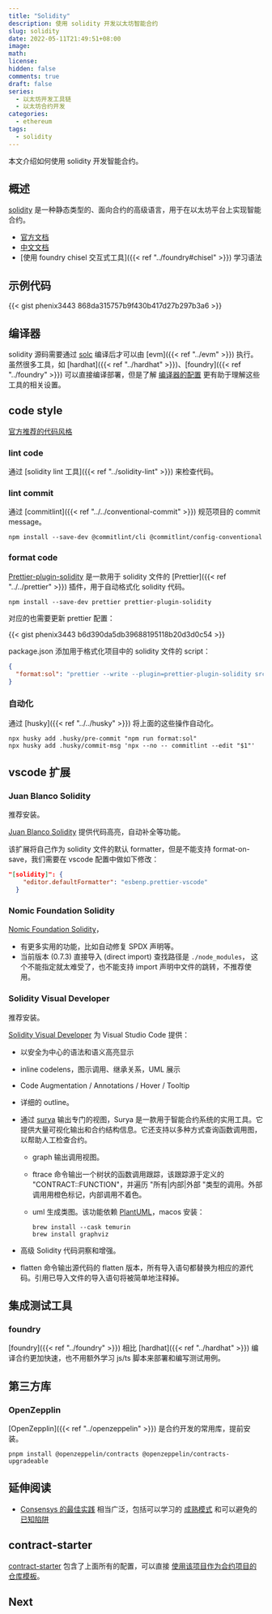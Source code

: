 ```yaml
---
title: "Solidity"
description: 使用 solidity 开发以太坊智能合约
slug: solidity
date: 2022-05-11T21:49:51+08:00
image:
math:
license:
hidden: false
comments: true
draft: false
series:
  - 以太坊开发工具链
  - 以太坊合约开发
categories:
  - ethereum
tags:
  - solidity
---
```


本文介绍如何使用 solidity 开发智能合约。

<!--more-->

## 概述

[solidity](https://soliditylang.org/) 是一种静态类型的、面向合约的高级语言，用于在以太坊平台上实现智能合约。

- [官方文档](https://docs.soliditylang.org/zh/latest/index.html)
- [中文文档](https://docs.soliditylang.org/zh/latest/)
- [使用 foundry chisel 交互式工具]({{< ref "../foundry#chisel" >}}) 学习语法

## 示例代码

{{< gist phenix3443 868da315757b9f430b417d27b297b3a6 >}}

## 编译器

solidity 源码需要通过 [solc](https://docs.soliditylang.org/zh/latest/installing-solidity.html) 编译后才可以由 [evm]({{< ref "../evm" >}}) 执行。虽然很多工具，如 [hardhat]({{< ref "../hardhat" >}})、[foundry]({{< ref "../foundry" >}}) 可以直接编译部署，但是了解 [编译器的配置](https://docs.soliditylang.org/zh/latest/using-the-compiler.html) 更有助于理解这些工具的相关设置。

## code style

[官方推荐的代码风格](https://docs.soliditylang.org/zh/latest/natspec-format.html#natspec)

### lint code

通过 [solidity lint 工具]({{< ref "../solidity-lint" >}}) 来检查代码。

### lint commit

通过 [commitlint]({{< ref "../../conventional-commit" >}}) 规范项目的 commit message。

```shell
npm install --save-dev @commitlint/cli @commitlint/config-conventional
```

### format code

[Prettier-plugin-solidity](https://github.com/prettier-solidity/prettier-plugin-solidity) 是一款用于 solidity 文件的 [Prettier]({{< ref "../../prettier" >}}) 插件，用于自动格式化 solidity 代码。

```shell
npm install --save-dev prettier prettier-plugin-solidity
```

对应的也需要更新 prettier 配置：

{{< gist phenix3443 b6d390da5db39688195118b20d3d0c54 >}}

package.json 添加用于格式化项目中的 solidity 文件的 script：

```json
{
  "format:sol": "prettier --write --plugin=prettier-plugin-solidity src/**/*.sol script/**/*.sol test/**/*.sol"
}
```

### 自动化

通过 [husky]({{< ref "../../husky" >}}) 将上面的这些操作自动化。

```shell
npx husky add .husky/pre-commit "npm run format:sol"
npx husky add .husky/commit-msg 'npx --no -- commitlint --edit "$1"'
```

## vscode 扩展

### Juan Blanco Solidity

推荐安装。

[Juan Blanco Solidity](https://marketplace.visualstudio.com/items?itemName=JuanBlanco.solidity) 提供代码高亮，自动补全等功能。

该扩展将自己作为 solidity 文件的默认 formatter，但是不能支持 format-on-save，我们需要在 vscode 配置中做如下修改：

```json
"[solidity]": {
    "editor.defaultFormatter": "esbenp.prettier-vscode"
  }
```

### Nomic Foundation Solidity

[Nomic Foundation Solidity](https://marketplace.visualstudio.com/items?itemName=NomicFoundation.hardhat-solidity)，

- 有更多实用的功能，比如自动修复 SPDX 声明等。
- 当前版本 (0.7.3) 直接导入 (direct import) 查找路径是 `./node_modules`， 这个不能指定就太难受了，也不能支持 import 声明中文件的跳转，不推荐使用。

### Solidity Visual Developer

推荐安装。

[Solidity Visual Developer](https://marketplace.visualstudio.com/items?itemName=tintinweb.solidity-visual-auditor) 为 Visual Studio Code 提供：

- 以安全为中心的语法和语义高亮显示
- inline codelens，图示调用、继承关系，UML 展示
- Code Augmentation / Annotations / Hover / Tooltip
- 详细的 outline。
- 通过 [surya](https://github.com/ConsenSys/surya) 输出专门的视图，Surya 是一款用于智能合约系统的实用工具。它提供大量可视化输出和合约结构信息。它还支持以多种方式查询函数调用图，以帮助人工检查合约。

  - graph 输出调用视图。
  - ftrace 命令输出一个树状的函数调用跟踪，该跟踪源于定义的 "CONTRACT::FUNCTION"，并遍历 "所有|内部|外部 "类型的调用。外部调用用橙色标记，内部调用不着色。
  - uml 生成类图。该功能依赖 [PlantUML](https://plantuml.com/zh/)，macos 安装：

    ```shell
    brew install --cask temurin
    brew install graphviz
    ```

- 高级 Solidity 代码洞察和增强。
- flatten 命令输出源代码的 flatten 版本，所有导入语句都替换为相应的源代码。引用已导入文件的导入语句将被简单地注释掉。

## 集成测试工具

### foundry

[foundry]({{< ref "../foundry" >}}) 相比 [hardhat]({{< ref "../hardhat" >}}) 编译合约更加快速，也不用额外学习 js/ts 脚本来部署和编写测试用例。

## 第三方库

### OpenZepplin

[OpenZepplin]({{< ref "../openzeppelin" >}}) 是合约开发的常用库，提前安装。

```shell
pnpm install @openzeppelin/contracts @openzeppelin/contracts-upgradeable
```

## 延伸阅读

- [Consensys 的最佳实践](https://consensys.github.io/smart-contract-best-practices/) 相当广泛，包括可以学习的 [成熟模式](https://consensys.github.io/smart-contract-best-practices/development-recommendations/) 和可以避免的 [已知陷阱](https://consensys.github.io/smart-contract-best-practices/attacks/)

## contract-starter

[contract-starter](https://github.com/phenix3443/contract_starter) 包含了上面所有的配置，可以直接 [使用该项目作为合约项目的仓库模板](https://docs.github.com/en/repositories/creating-and-managing-repositories/creating-a-repository-from-a-template)。

## Next
